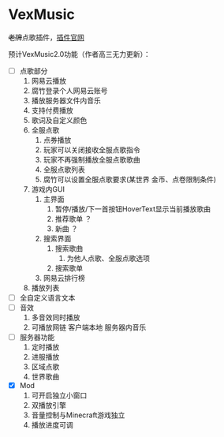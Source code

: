 # VexMusic

~~老牌~~点歌插件，[插件官网](https://www.vexmusic.top/ '很low的前端')

预计VexMusic2.0功能（作者高三无力更新）：

* [ ] 点歌部分
    1. 网易云播放
    2. 腐竹登录个人网易云账号
    3. 播放服务器文件内音乐
    4. 支持付费播放
    5. 歌词及自定义颜色
    6. 全服点歌
        1. 点券播放
        2. 玩家可以关闭接收全服点歌指令
        3. 玩家不再强制播放全服点歌歌曲
        4. 全服点歌列表
        5. 腐竹可以设置全服点歌要求(某世界 金币、点卷限制条件)
    7. 游戏内GUI
        1. 主界面
            1. 暂停/播放/下一首按钮HoverText显示当前播放歌曲
            2. 推荐歌单 ？
            3. 新曲 ？
        2. 搜索界面
            1. 搜索歌曲
                1. 为他人点歌、全服点歌选项
            2. 搜索歌单
        3. 网易云排行榜
    8. 播放列表
* [ ] 全自定义语言文本
* [ ] 音效
    1. 多音效同时播放
    2. 可播放网链 客户端本地 服务器内音乐
* [ ] 服务器功能
    1. 定时播放
    2. 进服播放
    3. 区域点歌
    4. 世界歌曲
* [x] Mod
    1. 可开启独立小窗口
    2. 双播放引擎
    3. 音量控制与Minecraft游戏独立
    4. 播放进度可调
